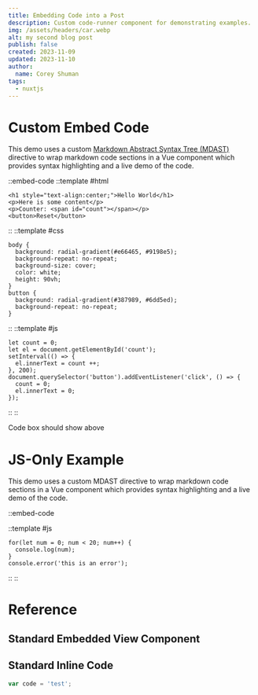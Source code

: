 ```yaml
---
title: Embedding Code into a Post
description: Custom code-runner component for demonstrating examples.
img: /assets/headers/car.webp
alt: my second blog post
publish: false
created: 2023-11-09
updated: 2023-11-10
author: 
  name: Corey Shuman
tags: 
  - nuxtjs
---
```


# Custom Embed Code

This demo uses a custom [Markdown Abstract Syntax Tree (MDAST)](https://github.com/syntax-tree/mdast) directive to wrap markdown code sections in a Vue component which provides syntax highlighting and a live demo of the code.

::embed-code
::template #html

```html[index.html]
<h1 style="text-align:center;">Hello World</h1>
<p>Here is some content</p>
<p>Counter: <span id="count"></span></p>
<button>Reset</button>
```

::
::template #css

```css[style.css]
body {
  background: radial-gradient(#e66465, #9198e5);
  background-repeat: no-repeat;
  background-size: cover;
  color: white;
  height: 90vh;
}
button {
  background: radial-gradient(#387989, #6dd5ed);
  background-repeat: no-repeat;
}
```

::
::template #js

```js[script.js]
let count = 0;
let el = document.getElementById('count');
setInterval(() => {
  el.innerText = count ++;
}, 200);
document.querySelector('button').addEventListener('click', () => {
  count = 0;
  el.innerText = 0;
});

```

::
::

Code box should show above

# JS-Only Example

This demo uses a custom MDAST directive to wrap markdown code sections in a Vue component which provides syntax highlighting and a live demo of the code.

::embed-code

::template #js

```js[script.js]
for(let num = 0; num < 20; num++) {
  console.log(num);
}
console.error('this is an error');
```

::
::

# Reference

## Standard Embedded View Component

<info-box>
  <template #info-box>
    This is a Vue component inside markdown using slots
  </template>
</info-box>

## Standard Inline Code

```js
var code = 'test';
```
